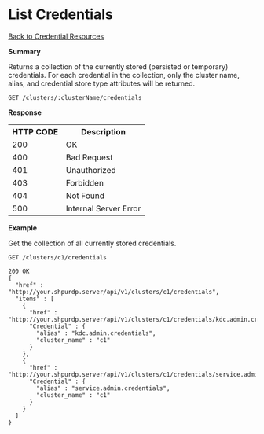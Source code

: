 
<!---
Licensed to the Apache Software Foundation (ASF) under one or more
contributor license agreements. See the NOTICE file distributed with
this work for additional information regarding copyright ownership.
The ASF licenses this file to You under the Apache License, Version 2.0
(the "License"); you may not use this file except in compliance with
the License. You may obtain a copy of the License at

http://www.apache.org/licenses/LICENSE-2.0

Unless required by applicable law or agreed to in writing, software
distributed under the License is distributed on an "AS IS" BASIS,
WITHOUT WARRANTIES OR CONDITIONS OF ANY KIND, either express or implied.
See the License for the specific language governing permissions and
limitations under the License.
-->

List Credentials
=====

[Back to Credential Resources](credential-resources.md)

**Summary**

Returns a collection of the currently stored (persisted or temporary) credentials.  For each credential in the collection, only the cluster name, alias, and credential store type attributes will be returned.

    GET /clusters/:clusterName/credentials

**Response**

<table>
  <tr>
    <th>HTTP CODE</th>
    <th>Description</th>
  </tr>
  <tr>
    <td>200</td>
    <td>OK</td>  
  </tr>
  <tr>
    <td>400</td>
    <td>Bad Request</td>  
  </tr>
  <tr>
    <td>401</td>
    <td>Unauthorized</td>  
  </tr>
  <tr>
    <td>403</td>
    <td>Forbidden</td>  
  </tr> 
  <tr>
    <td>404</td>
    <td>Not Found</td>  
  </tr>
  <tr>
    <td>500</td>
    <td>Internal Server Error</td>  
  </tr>
</table>

**Example**

Get the collection of all currently stored credentials.

    GET /clusters/c1/credentials

    200 OK
    {
      "href" : "http://your.shpurdp.server/api/v1/clusters/c1/credentials",
      "items" : [
        {
          "href" : "http://your.shpurdp.server/api/v1/clusters/c1/credentials/kdc.admin.credentials",
          "Credential" : {
            "alias" : "kdc.admin.credentials",
            "cluster_name" : "c1"
          }
        },
        {
          "href" : "http://your.shpurdp.server/api/v1/clusters/c1/credentials/service.admin.credentials",
          "Credential" : {
            "alias" : "service.admin.credentials",
            "cluster_name" : "c1"
          }
        }
      ]
    }
